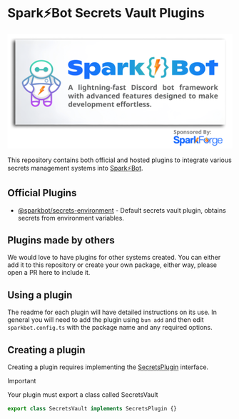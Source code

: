 # Spark⚡️Bot Secrets Vault Plugins

![Spark⚡️Bot Banner](https://github.com/SparkBotDev/.github/raw/main/assets/images/readme-banner.png)

This repository contains both official and hosted plugins to integrate various secrets management systems into [Spark⚡️Bot](https://github.com/SparkBotDev/SparkBot).

## Official Plugins

- [@sparkbot/secrets-environment](https://github.com/SparkBotDev/secret-vault-plugins/tree/main/plugins/secrets-environment#readme) - Default secrets vault plugin, obtains secrets from environment variables.

## Plugins made by others

We would love to have plugins for other systems created. You can either add it to this repository or create your own package, either way, please open a PR here to include it.

## Using a plugin

The readme for each plugin will have detailed instructions on its use. In general you will need to add the plugin using `bun add` and then edit `sparkbot.config.ts` with the package name and any required options.

## Creating a plugin

Creating a plugin requires implementing the [SecretsPlugin](https://github.com/SparkBotDev/secret-vault-plugins/tree/main/plugins/secrets-plugin-interface#readme) interface.

> [!IMPORTANT]
> Your plugin must export a class called SecretsVault

```ts
export class SecretsVault implements SecretsPlugin {}
```
